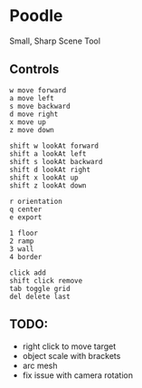 # Poodle

Small, Sharp Scene Tool

## Controls

```
w move forward
a move left
s move backward
d move right
x move up
z move down

shift w lookAt forward
shift a lookAt left
shift s lookAt backward
shift d lookAt right
shift x lookAt up
shift z lookAt down

r orientation
q center
e export

1 floor
2 ramp
3 wall
4 border

click add
shift click remove
tab toggle grid
del delete last
```

## TODO: 

- right click to move target
- object scale with brackets
- arc mesh
- fix issue with camera rotation